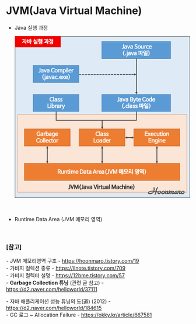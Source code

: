 # JVM(Java Virtual Machine)

* Java 실행 과정
  
  ![Alt text](./images/java_execution_process.png)

<br>

* Runtime Data Area (JVM 메모리 영역)


<br>

### [참고]<br>
  *-* JVM 메모리영역 구조 - https://hoonmaro.tistory.com/19 <br>
  *-* 가비지 컬렉션 종류 - https://llnote.tistory.com/709 <br>
  *-* 가비지 컬렉터 설명 - https://12bme.tistory.com/57 <br>
  *-* **Garbage Collection 튜닝** (관련 글 참고) - https://d2.naver.com/helloworld/37111 <br>

  *-* 자바 애플리케이션 성능 튜닝의 도(道) (2012) - https://d2.naver.com/helloworld/184615 <br>
  *-* GC 로그 ~ Allocation Failure - https://okky.kr/article/667581 <br>